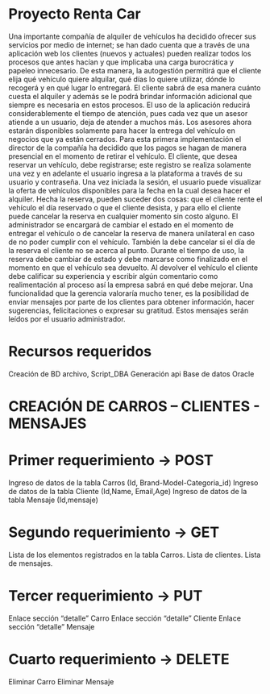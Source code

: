 # Proyecto Renta Car
Una importante compañía de alquiler de vehículos ha decidido ofrecer sus servicios por medio de
internet; se han dado cuenta que a través de una aplicación web los clientes (nuevos y actuales)
pueden realizar todos los procesos que antes hacían y que implicaba una carga burocrática y
papeleo innecesario. De esta manera, la autogestión permitirá que el cliente elija qué vehículo
quiere alquilar, qué días lo quiere utilizar, dónde lo recogerá y en qué lugar lo entregará. El cliente
sabrá de esa manera cuánto cuesta el alquiler y además se le podrá brindar información adicional
que siempre es necesaria en estos procesos. El uso de la aplicación reducirá considerablemente el
tiempo de atención, pues cada vez que un asesor atiende a un usuario, deja de atender a muchos
más. Los asesores ahora estarán disponibles solamente para hacer la entrega del vehículo en
negocios que ya están cerrados. Para esta primera implementación el director de la compañía ha
decidido que los pagos se hagan de manera presencial en el momento de retirar el vehículo.
El cliente, que desea reservar un vehículo, debe registrarse; este registro se realiza solamente una
vez y en adelante el usuario ingresa a la plataforma a través de su usuario y contraseña. Una vez
iniciada la sesión, el usuario puede visualizar la oferta de vehículos disponibles para la fecha en la
cual desea hacer el alquiler. Hecha la reserva, pueden suceder dos cosas: que el cliente rente el
vehículo el día reservado o que el cliente desista, y para ello el cliente puede cancelar la reserva en
cualquier momento sin costo alguno. El administrador se encargará de cambiar el estado en el
momento de entregar el vehículo o de cancelar la reserva de manera unilateral en caso de no poder
cumplir con el vehículo. También la debe cancelar si el día de la reserva el cliente no se acerca al
punto.
Durante el tiempo de uso, la reserva debe cambiar de estado y debe marcarse como finalizado en
el momento en que el vehículo sea devuelto. Al devolver el vehículo el cliente debe calificar su
experiencia y escribir algún comentario como realimentación al proceso así la empresa sabrá en qué
debe mejorar.
Una funcionalidad que la gerencia valoraría mucho tener, es la posibilidad de enviar mensajes por
parte de los clientes para obtener información, hacer sugerencias, felicitaciones o expresar su
gratitud. Estos mensajes serán leídos por el usuario administrador.

# Recursos requeridos

Creación de BD archivo, Script_DBA
Generación api 
Base de datos Oracle 

# CREACIÓN DE CARROS – CLIENTES - MENSAJES

# Primer requerimiento -> POST
Ingreso de datos de la tabla Carros (Id, Brand-Model-Categoria_id)
Ingreso de datos de la tabla Cliente (Id,Name, Email,Age)
Ingreso de datos de la tabla Mensaje (Id,mensaje)

# Segundo requerimiento -> GET
Lista de los elementos registrados en la tabla Carros.
Lista de clientes.
Lista de mensajes.

# Tercer requerimiento -> PUT
Enlace sección “detalle” Carro
Enlace sección “detalle” Cliente
Enlace sección “detalle” Mensaje

# Cuarto requerimiento -> DELETE
Eliminar Carro
Eliminar Mensaje

